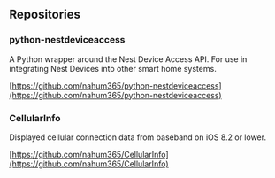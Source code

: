 ## Repositories
  
### python-nestdeviceaccess
  A Python wrapper around the Nest Device Access API. For use in integrating Nest Devices into other smart home systems.

  [https://github.com/nahum365/python-nestdeviceaccess](https://github.com/nahum365/python-nestdeviceaccess)
  
### CellularInfo
  Displayed cellular connection data from baseband on iOS 8.2 or lower.
  
  [https://github.com/nahum365/CellularInfo](https://github.com/nahum365/CellularInfo)
